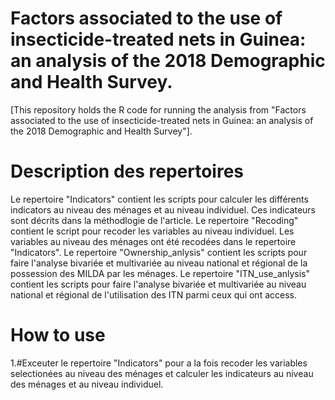 # Factors associated to the use of insecticide-treated nets in Guinea: an analysis of the 2018 Demographic and Health Survey.

[This repository holds the R code for running the analysis from "Factors associated to the use of insecticide-treated nets in Guinea: an analysis of the 2018 Demographic and Health Survey"].

# Description des repertoires

Le repertoire "Indicators" contient les scripts pour calculer les différents indicators au niveau des ménages et au niveau individuel. Ces indicateurs sont décrits dans la méthodlogie de l'article.
Le repertoire "Recoding" contient le script pour recoder les variables au niveau individuel. Les variables au niveau des ménages ont été recodées dans le repertoire "Indicators".
Le repertoire "Ownership_anlysis" contient les scripts pour faire l'analyse bivariée et multivariée au niveau national et régional de la possession des MILDA par les ménages.
Le repertoire "ITN_use_anlysis" contient les scripts pour faire l'analyse bivariée et multivariée au niveau national et régional de l'utilisation des ITN parmi ceux qui ont access.

# How to use
1.#Exceuter le repertoire "Indicators" pour a la fois recoder les variables selectionées au niveau des ménages et calculer les indicateurs au niveau des ménages et au niveau individuel.



